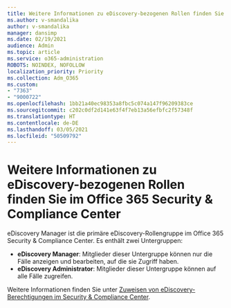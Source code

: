 ```yaml
---
title: Weitere Informationen zu eDiscovery-bezogenen Rollen finden Sie im Office 365 Security & Compliance Center
ms.author: v-smandalika
author: v-smandalika
manager: dansimp
ms.date: 02/19/2021
audience: Admin
ms.topic: article
ms.service: o365-administration
ROBOTS: NOINDEX, NOFOLLOW
localization_priority: Priority
ms.collection: Adm_O365
ms.custom:
- "7363"
- "9000722"
ms.openlocfilehash: 1bb21a40ec98353a8fbc5c074a147f96209383ce
ms.sourcegitcommit: c202c0df2d141e63f4f7eb13a56efbfc2f57348f
ms.translationtype: HT
ms.contentlocale: de-DE
ms.lasthandoff: 03/05/2021
ms.locfileid: "50509792"
---
```

# <a name="learn-about-ediscovery-related-roles-in-the-office-365-security--compliance-center"></a>Weitere Informationen zu eDiscovery-bezogenen Rollen finden Sie im Office 365 Security & Compliance Center

eDiscovery Manager ist die primäre eDiscovery-Rollengruppe im Office 365 Security & Compliance Center. Es enthält zwei Untergruppen:

- **eDiscovery Manager**: Mitglieder dieser Untergruppe können nur die Fälle anzeigen und bearbeiten, auf die sie Zugriff haben.
- **eDiscovery Administrator**: Mitglieder dieser Untergruppe können auf alle Fälle zugreifen.

Weitere Informationen finden Sie unter [Zuweisen von eDiscovery-Berechtigungen im Security & Compliance Center](https://docs.microsoft.com/microsoft-365/compliance/assign-ediscovery-permissions).